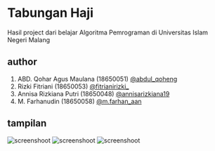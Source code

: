 # Tabungan Haji
Hasil project dari belajar Algoritma Pemrograman di Universitas Islam Negeri Malang

## author
1. ABD. Qohar Agus Maulana (18650051) [@abdul_qoheng](https://instagram.com/abdul_qoheng)
2. Rizki Fitriani (18650053) [@fitrianirizki_](https://instagram.com/fitrianirizki_)
3. Annisa Rizkiana Putri (18650048) [@annisarizkiana19](https://instagram.com/annisarizkiana19)
4. M. Farhanudin (18650058) [@m.farhan_aan](https://instagram.com/m.farhan_aan)

## tampilan
![screenshoot](https://raw.githubusercontent.com/AbdulQoheng/master/Tabungan-Haji/screen/1.png)
![screenshoot](https://raw.githubusercontent.com/AbdulQoheng/master/Tabungan-Haji/screen/2.png)
![screenshoot](https://raw.githubusercontent.com/AbdulQoheng/master/Tabungan-Haji/screen/3.png)